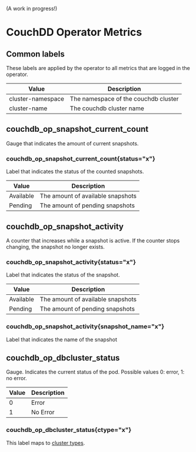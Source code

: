 (A work in progress!)

# CouchDD Operator Metrics

## Common labels
These labels are applied by the operator to all metrics that are logged in the operator.

| Value             | Description                          |
|-------------------|--------------------------------------|
| cluster-namespace | The namespace of the couchdb cluster |
| cluster-name      | The couchdb cluster name             |

## couchdb_op_snapshot_current_count
Gauge that indicates the amount of current snapshots.

### couchdb_op_snapshot_current_count{status="x"}
Label that indicates the status of the counted snapshots.

| Value          | Description                                         |
|----------------|-----------------------------------------------------|
| Available      | The amount of available snapshots                   |
| Pending        | The amount of pending snapshots                     |

## couchdb_op_snapshot_activity
A counter that increases while a snapshot is active. If the counter stops changing, the snapshot no longer exists.

### couchdb_op_snapshot_activity{status="x"}
Label that indicates the status of the snapshot.

| Value          | Description                                         |
|----------------|-----------------------------------------------------|
| Available      | The amount of available snapshots                   |
| Pending        | The amount of pending snapshots                     |

### couchdb_op_snapshot_activity{snapshot_name="x"}
Label that indicates the name of the snapshot

## couchdb_op_dbcluster_status
Gauge. Indicates the current status of the pod. Possible values 0: error, 1: no error.

| Value | Description |
|-------|-------------|
| 0     | Error       |
| 1     | No Error    |

### couchdb_op_dbcluster_status{ctype="x"}
This label maps to [cluster types](../../api/v1alpha1/couchdbcluster_types.go#L127).